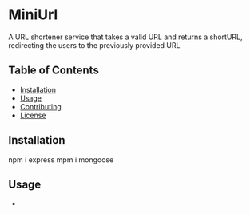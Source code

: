 # MiniUrl

A URL shortener service that takes a valid URL and returns a shortURL, redirecting the users to the previously provided URL

## Table of Contents
- [Installation](#installation)
- [Usage](#usage)
- [Contributing](#contributing)
- [License](#license)

## Installation
npm i express
mpm i mongoose

## Usage
- 





